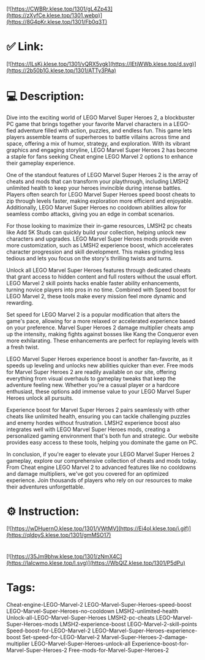 [![https://CWBRr.klese.top/1301/gL4Zp43](https://zXyfCe.klese.top/1301.webp)](https://8G4pKr.klese.top/1301/Fb0q3T)
# ✅ Link:
[![https://ILsKj.klese.top/1301/vQRX5vgk](https://lEtjWWb.klese.top/d.svg)](https://2b50b1G.klese.top/1301/ATTy3PAa)
# 💻 Description:
Dive into the exciting world of LEGO Marvel Super Heroes 2, a blockbuster PC game that brings together your favorite Marvel characters in a LEGO-fied adventure filled with action, puzzles, and endless fun. This game lets players assemble teams of superheroes to battle villains across time and space, offering a mix of humor, strategy, and exploration. With its vibrant graphics and engaging storyline, LEGO Marvel Super Heroes 2 has become a staple for fans seeking Cheat engine LEGO Marvel 2 options to enhance their gameplay experience.



One of the standout features of LEGO Marvel Super Heroes 2 is the array of cheats and mods that can transform your playthrough, including LMSH2 unlimited health to keep your heroes invincible during intense battles. Players often search for LEGO Marvel Super Heroes speed boost cheats to zip through levels faster, making exploration more efficient and enjoyable. Additionally, LEGO Marvel Super Heroes no cooldown abilities allow for seamless combo attacks, giving you an edge in combat scenarios.



For those looking to maximize their in-game resources, LMSH2 pc cheats like Add 5K Studs can quickly build your collection, helping unlock new characters and upgrades. LEGO Marvel Super Heroes mods provide even more customization, such as LMSH2 experience boost, which accelerates character progression and skill development. This makes grinding less tedious and lets you focus on the story's thrilling twists and turns.



Unlock all LEGO Marvel Super Heroes features through dedicated cheats that grant access to hidden content and full rosters without the usual effort. LEGO Marvel 2 skill points hacks enable faster ability enhancements, turning novice players into pros in no time. Combined with Speed boost for LEGO Marvel 2, these tools make every mission feel more dynamic and rewarding.



Set speed for LEGO Marvel 2 is a popular modification that alters the game's pace, allowing for a more relaxed or accelerated experience based on your preference. Marvel Super Heroes 2 damage multiplier cheats amp up the intensity, making fights against bosses like Kang the Conqueror even more exhilarating. These enhancements are perfect for replaying levels with a fresh twist.



LEGO Marvel Super Heroes experience boost is another fan-favorite, as it speeds up leveling and unlocks new abilities quicker than ever. Free mods for Marvel Super Heroes 2 are readily available on our site, offering everything from visual overhauls to gameplay tweaks that keep the adventure feeling new. Whether you're a casual player or a hardcore enthusiast, these options add immense value to your LEGO Marvel Super Heroes unlock all pursuits.



Experience boost for Marvel Super Heroes 2 pairs seamlessly with other cheats like unlimited health, ensuring you can tackle challenging puzzles and enemy hordes without frustration. LMSH2 experience boost also integrates well with LEGO Marvel Super Heroes mods, creating a personalized gaming environment that's both fun and strategic. Our website provides easy access to these tools, helping you dominate the game on PC.



In conclusion, if you're eager to elevate your LEGO Marvel Super Heroes 2 gameplay, explore our comprehensive collection of cheats and mods today. From Cheat engine LEGO Marvel 2 to advanced features like no cooldowns and damage multipliers, we've got you covered for an optimized experience. Join thousands of players who rely on our resources to make their adventures unforgettable.

# ⚙️ Instruction:
[![https://wDHuernO.klese.top/1301/VWtMV](https://Ei4oI.klese.top/i.gif)](https://qldpyS.klese.top/1301/gmMSO17)
#
[![https://35Jm9bhw.klese.top/1301/zNmX4C](https://IaIcwmo.klese.top/l.svg)](https://WbQlZ.klese.top/1301/P5dPu)
# Tags:
Cheat-engine-LEGO-Marvel-2 LEGO-Marvel-Super-Heroes-speed-boost LEGO-Marvel-Super-Heroes-no-cooldown LMSH2-unlimited-health Unlock-all-LEGO-Marvel-Super-Heroes LMSH2-pc-cheats LEGO-Marvel-Super-Heroes-mods LMSH2-experience-boost LEGO-Marvel-2-skill-points Speed-boost-for-LEGO-Marvel-2 LEGO-Marvel-Super-Heroes-experience-boost Set-speed-for-LEGO-Marvel-2 Marvel-Super-Heroes-2-damage-multiplier LEGO-Marvel-Super-Heroes-unlock-all Experience-boost-for-Marvel-Super-Heroes-2 Free-mods-for-Marvel-Super-Heroes-2






